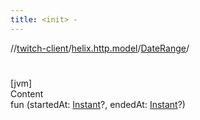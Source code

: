 ```yaml
---
title: <init> -
---
```

//[twitch-client](../../index.md)/[helix.http.model](../index.md)/[DateRange](index.md)/[<init>](-init-.md)



# <init>  
[jvm]  
Content  
fun [<init>](-init-.md)(startedAt: [Instant](https://docs.oracle.com/javase/8/docs/api/java/time/Instant.html)?, endedAt: [Instant](https://docs.oracle.com/javase/8/docs/api/java/time/Instant.html)?)  



